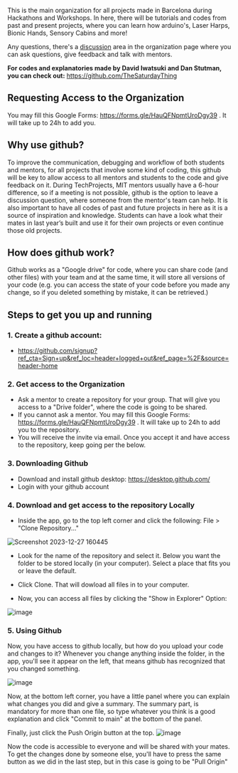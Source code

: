 This is the main organization for all projects made in Barcelona during Hackathons and Workshops.
In here, there will be tutorials and codes from past and present projects, where you can learn how arduino's, Laser Harps, Bionic Hands, Sensory Cabins and more!

Any questions, there's a [discussion](https://github.com/orgs/TechProjects-BCN/discussions) area in the organization page where you can ask questions, give feedback and talk with mentors.

**For codes and explanatories made by David Iwatsuki and Dan Stutman, you can check out:** https://github.com/TheSaturdayThing

## Requesting Access to the Organization
You may fill this Google Forms: https://forms.gle/HauQFNpmtUroDgy39 . It will take up to 24h to add you.


## Why use github?
To improve the communication, debugging and workflow of both students and mentors, for all projects that involve some kind of coding, this github will be key to allow access to all mentors and students to the code and give feedback on it. During TechProjects, MIT mentors usually have a 6-hour difference, so if a meeting is not possible, github is the option to leave a discussion question, where someone from the mentor's team can help.
It is also important to have all codes of past and future projects in here as it is a source of inspiration and knowledge. Students can have a look what their mates in last year’s built and use it for their own projects or even continue those old projects.


## How does github work?
Github works as a "Google drive" for code, where you can share code (and other files) with your team and at the same time, it will store all versions of your code (e.g. you can access the state of your code before you made any change, so if you deleted something by mistake, it can be retrieved.)

## Steps to get you up and running
### 1. Create a github account:
- https://github.com/signup?ref_cta=Sign+up&ref_loc=header+logged+out&ref_page=%2F&source=header-home

### 2. Get access to the Organization
- Ask a mentor to create a repository for your group. That will give you access to a "Drive folder", where the code is going to be shared.
- If you cannot ask a mentor. You may fill this Google Forms: https://forms.gle/HauQFNpmtUroDgy39 . It will take up to 24h to add you to the repository.
- You will receive the invite via email. Once you accept it and have access to the repository, keep going per the below.

### 3. Downloading Github
- Download and install github desktop: https://desktop.github.com/
- Login with your github account

### 4. Download and get access to the repository Locally
- Inside the app, go to the top left corner and click the following: File > "Clone Repository..."

![Screenshot 2023-12-27 160445](https://github.com/TechProjects-BCN/Discussions/assets/61521609/c7e61092-2941-41ad-a676-73e6ab05b049)

- Look for the name of the repository and select it. Below you want the folder to be stored locally (in your computer). Select a place that fits you or leave the default.

- Click Clone. That will dowload all files in to your computer.

- Now, you can access all files by clicking the "Show in Explorer" Option:

![image](https://github.com/TechProjects-BCN/Discussions/assets/61521609/20ce2efa-406f-4154-ba94-90265c0b1b48)

### 5. Using Github
Now, you have access to github locally, but how do you upload your code and changes to it?
Whenever you change anything inside the folder, in the app, you'll see it appear on the left, that means github has recognized that you changed something.

![image](https://github.com/TechProjects-BCN/Discussions/assets/61521609/fd9a1f27-d503-423f-91de-792f3de23be2)

Now, at the bottom left corner, you have a little panel where you can explain what changes you did and give a summary. The summary part, is mandatory for more than one file, so type whatever you think is a good explanation and click "Commit to main" at the bottom of the panel.

Finally, just click the Push Origin button at the top.
![image](https://github.com/TechProjects-BCN/Discussions/assets/61521609/065ce15c-74ac-45b0-971d-f7e78d1cb2a0)

Now the code is accessible to everyone and will be shared with your mates.
To get the changes done by someone else, you'll have to press the same button as we did in the last step, but in this case is going to be "Pull Origin"

